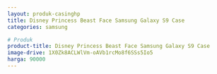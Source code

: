 ```yaml
---
layout: produk-casinghp
title: Disney Princess Beast Face Samsung Galaxy S9 Case
categories: samsung

# Produk
product-title: Disney Princess Beast Face Samsung Galaxy S9 Case
image-drive: 1X0Zk8ACLWlVm-oAVb1rcMo8f6SSs5Io5
harga: 90000
---
```

